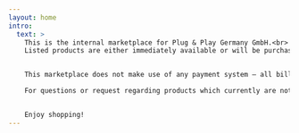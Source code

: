 ```yaml
---
layout: home
intro:
  text: >
    This is the internal marketplace for Plug & Play Germany GmbH.<br>
    Listed products are either immediately available or will be purchased on your behalf by the Stuttgart Office of Plug & Play Germany GmbH.


    This marketplace does not make use of any payment system — all billing processes will be handeled internally, so please make sure you choose the right vertical.

    For questions or request regarding products which currently are not listed on this marketplace please reach out to the Marketing Stuttgart Team by making use of the buttons in the upper right corner.


    Enjoy shopping!
---
```

